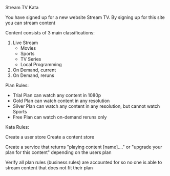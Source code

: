 Stream TV Kata

You have signed up for a new website Stream TV.
By signing up for this site you can stream content

Content consists of 3 main classifications:

1.  Live Stream
    - Movies
    - Sports
    - TV Series
    - Local Programming
2.  On Demand, current
3.  On Demand, reruns


Plan Rules:

* Trial Plan can watch any content in 1080p
* Gold Plan can watch content in any resolution
* Silver Plan can watch any content in any resolution, but cannot watch Sports
* Free Plan can watch on-demand reruns only

Kata Rules:

Create a user store
Create a content store

Create a service that returns "playing content [name]...." or "upgrade your plan for this content"
depending on the users plan

Verify all plan rules (business rules) are accounted for so no one is able to stream content that does not fit their plan




